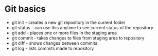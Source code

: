 # Git basics
* git init - creates a new git repository in the current folder
* git status - can use this anytime to see current status of the repository
* git add - places one or more files in the staging area
* git commit - takes changes to files from staging area to repository
* git diff - shows changes between commits
* git log - lists commits made to repository
